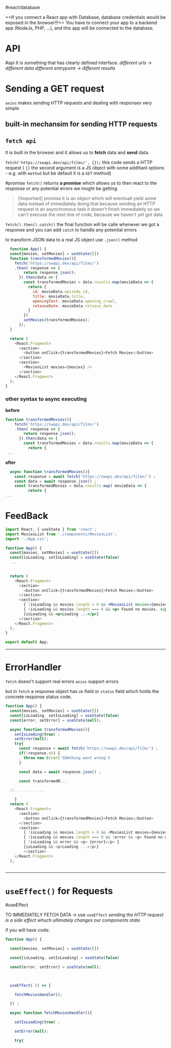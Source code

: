 #react/database 

==If you connect a React app with Database, database credentials would be exposed in the browser!!!==
You have to connect your app to a backend app (NodeJs, PHP, ...), and this app will be connected to the database.

# API
#api
It is something that has clearly defined interface.
*different urls                 ->    different data*
*different entrypoint   ->    different results*


# Sending a GET request

`axios` makes sending HTTP requests and dealing with responses very simple

## built-in  mechansim for sending HTTP requests
## `fetch api`
It is built in the browser and it allows us to **fetch** data and **send** data.

`fetch('https://swapi.dev/api/films/', {});` this code sends a HTTP request ( `{}` the second argument is a JS object with some additianl options - e.g. with `method` but be default it is a `GET` method)

#promise
`fetch()` returns **a promise** which allows us to then react to the response or any potential errors we moght be getting

>[!important] promise
>it is an object which will eventuall yield some data instead of immediately doing that  because sending an HTTP request  is an asynchronous task it doesn't finish immediately
>so we can't execuse the next line of code, because we haven't yet got data

`fetch().then().catch()`  the final function will be calle whenever we got a response and you can add `catch` to handle any potential errors

to transform JSON  data to a real JS object   use `.json()` method

```jsx
  function App() {
  const[movies, setMovies] = useState([])
  function transformedMovies(){
    fetch('https://swapi.dev/api/films/')
    .then( response => {
        return response.json();
      }).then(data => {
        const transformedMovies = data.results.map(movieData => {
          return {
            id: movieData.episode_id,
            title: movieData.title,
            openingText: movieData.opening_crawl,
            releaseDate: movieData.release_date
          }
        })
        setMovies(transformedMovies);
      });
  }

  return (
    <React.Fragment>
      <section>
        <button onClick={transformedMovies}>Fetch Movies</button>
      </section>
      <section>
        <MoviesList movies={movies} />
      </section>
    </React.Fragment>
  );
}
```

### other syntax to async executing
**before**
```js
function transformedMovies(){
    fetch('https://swapi.dev/api/films/')
    .then( response => {
        return response.json();
      }).then(data => {
        const transformedMovies = data.results.map(movieData => {
          return {
 ...
```

**after**
```js
  async function transformedMovies(){
    const response = await fetch('https://swapi.dev/api/films/') ;
    const data = await response.json() ;
    const transformedMovies = data.results.map( movieData => {
          return {
...
```


#  FeedBack
```jsx
import React, { useState } from 'react';
import MoviesList from './components/MoviesList';
import './App.css';

function App() {
  const[movies, setMovies] = useState([])
  const[isLoading, setIsLoading] = useState(false)
  ...
        

  return (
    <React.Fragment>
      <section>
        <button onClick={transformedMovies}>Fetch Movies</button>
      </section>
      <section>
        { !isLoading && movies.length > 0 && <MoviesList movies={movies} />}
        { !isLoading && movies.length === 0 && <p> Found no movies. </p> }
        {isLoading && <p>Loading ...</p>}
      </section>
    </React.Fragment>
  );
}

export default App;
```

----
# ErrorHandler
`fetch` doesn't support real errors
`axios` support errors

but in `fetch` a response object has `ok` field or `status` field which holds the concrete response status code.

```js
function App() {
  const[movies, setMovies] = useState([])
  const[isLoading, setIsLoading] = useState(false)
  const[error, setError] = useState(null);

  async function transformedMovies(){
    setIsLoading(true) ;
    setError(null);
    try{
      const response = await fetch('https://swapi.dev/api/film/') ;
      if(!response.ok) {
        throw new Error('SOmthing went wrong')
      }

      const data = await response.json() ;

      const transformedM...

  //..............

    }
  return (
    <React.Fragment>
      <section>
        <button onClick={transformedMovies}>Fetch Movies</button>
      </section>
      <section>
        { !isLoading && movies.length > 0 && <MoviesList movies={movies} />}
        { !isLoading && movies.length === 0 && !error && <p> Found no movies. </p> }
        { !isLoading && error && <p> {error}</p> }
        {isLoading && <p>Loading ...</p>}
        </section>
    </React.Fragment>
  );	  
	  
```



------------
# `useEffect()` for Requests
#useEffect 

TO IMMEDIATELY FETCH DATA -> use `useEffect`
*sending the HTTP request is a side effect whuch ultimately changes our components state*

if you will have code:
```js
function App() {

  const[movies, setMovies] = useState([])

  const[isLoading, setIsLoading] = useState(false)

  const[error, setError] = useState(null);

  

  useEffect( () => {

    fetchMoviesHandler();

  }) ;

  async function fetchMoviesHandler(){

    setIsLoading(true) ;

    setError(null);

    try{
```


























